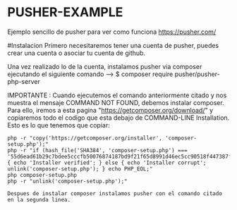 # PUSHER-EXAMPLE

Ejemplo sencillo de pusher para ver como funciona
https://pusher.com/

#Instalacion
Primero necesitaremos tener una cuenta de pusher, puedes crear una cuenta o asociar tu cuenta de github.

Una vez realizado lo de la cuenta, instalamos pusher via composer ejecutando el siguiente comando --> $ composer require pusher/pusher-php-server

IMPORTANTE : Cuando ejecutemos el comando anteriormente citado y nos muestra el mensaje COMMAND NOT FOUND, debemos instalar composer. Para ello, iremos a esta pagina "https://getcomposer.org/download/" y copiaremos todo el codigo que esta debajo de COMMAND-LINE Installation.
    Esto es lo que tenemos que copiar:
    
    php -r "copy('https://getcomposer.org/installer', 'composer-setup.php');"
    php -r "if (hash_file('SHA384', 'composer-setup.php') === '55d6ead61b29c7bdee5cccfb50076874187bd9f21f65d8991d46ec5cc90518f447387fb9f76ebae1fbbacf329e583e30') { echo 'Installer verified'; } else { echo 'Installer corrupt'; unlink('composer-setup.php'); } echo PHP_EOL;"
    php composer-setup.php
    php -r "unlink('composer-setup.php');"
    
    Despues de instalar composer instalamos pusher con el comando citado en la segunda linea.

